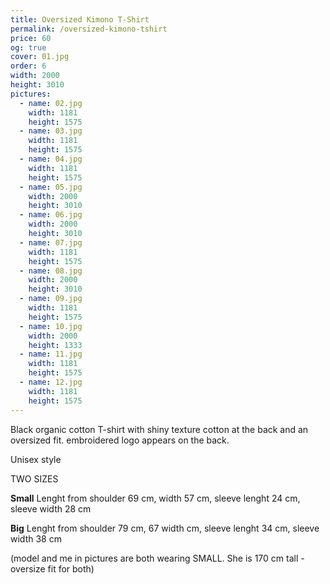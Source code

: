 ```yaml
---
title: Oversized Kimono T-Shirt
permalink: /oversized-kimono-tshirt
price: 60
og: true
cover: 01.jpg
order: 6
width: 2000
height: 3010
pictures:
  - name: 02.jpg
    width: 1181
    height: 1575
  - name: 03.jpg
    width: 1181
    height: 1575
  - name: 04.jpg
    width: 1181
    height: 1575
  - name: 05.jpg
    width: 2000
    height: 3010
  - name: 06.jpg
    width: 2000
    height: 3010
  - name: 07.jpg
    width: 1181
    height: 1575
  - name: 08.jpg
    width: 2000
    height: 3010
  - name: 09.jpg
    width: 1181
    height: 1575
  - name: 10.jpg
    width: 2000
    height: 1333
  - name: 11.jpg
    width: 1181
    height: 1575
  - name: 12.jpg
    width: 1181
    height: 1575
---
```


Black organic cotton T-shirt with shiny texture cotton at the back and an oversized fit.
embroidered logo appears on the back.

Unisex style

TWO SIZES

**Small**
Lenght from shoulder 69 cm, width 57 cm, sleeve lenght 24 cm, sleeve width 28 cm

**Big**
Lenght from shoulder 79 cm, 67 width cm, sleeve lenght 34 cm, sleeve width 38 cm

(model and me in pictures are both wearing SMALL. She is 170 cm tall - oversize fit for both)
